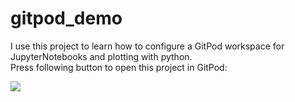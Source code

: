 # gitpod_demo
I use this project to learn how to configure a GitPod workspace for JupyterNotebooks and plotting with python.<br>
Press following button to open this project in GitPod:

<a href="https://gitpod.io/#https://github.com/stefaneidelloth/gitpod_demo"><img src="https://gitpod.io/button/open-in-gitpod.svg"/></a>
